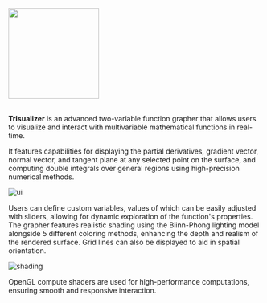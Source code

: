 <img src="https://github.com/user-attachments/assets/0ec19ded-d4a9-43e5-900d-3fe81c879c5d" height="180px" />

<br>
<br>

**Trisualizer** is an advanced two-variable function grapher that allows users to visualize and interact with multivariable mathematical functions in real-time.

It features capabilities for displaying the partial derivatives, gradient vector, normal vector, and tangent plane at any selected point on the surface, and computing double integrals over general regions using high-precision numerical methods.

![ui](https://github.com/user-attachments/assets/6ed5c52a-f31e-4f20-a0f4-bfa13ceffeba)

Users can define custom variables, values of which can be easily adjusted with sliders, allowing for dynamic exploration of the function's properties. The grapher features realistic shading using the Blinn-Phong lighting model alongside 5 different coloring methods, enhancing the depth and realism of the rendered surface. Grid lines can also be displayed to aid in spatial orientation.

![shading](https://github.com/user-attachments/assets/75725ee2-2fd4-453b-a91e-24f08dfca553)

OpenGL compute shaders are used for high-performance computations, ensuring smooth and responsive interaction. 
